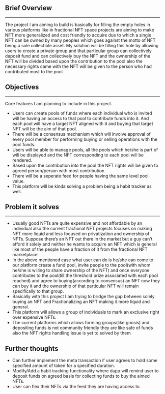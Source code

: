 ## Brief Overview

---

The project I am aiming to build is basically for filling the empty holes in various platforms like in fractional NFT space projects are aiming to make NFT more generalized and cost friendly to acquire due to which a single NFT can be owned by many peoples which goes against the motto of NFT being a sole collectible asset. My solution will be filling this hole by allowing users to create a private group and that particular group can collectively deposit fund and can collectively buy the NFT and the ownership of the NFT will be divided based upon the contribution to the pool also the necessary rights came with the NFT will be given to the person who had contributed most to the pool.

## Objectives

---

Core features I am planning to include in this project.

- Users can create pools of funds where each individual who is invited will be having an access to that pool to contribute funds into it. And each pool will have a target NFT aligned with it and buying that target NFT will be the aim of that pool.
- There will be a consensus mechanism which will involve approval of every pool member for performing buying or selling operations with the pool funds.
- Users will be able to manage pools, all the pools which he/she is part of will be displayed and the NFT corresponding to each pool will be rendered.
- Based upon the contribution into the pool the NFT rights will be given to agreed person/person with most contribution.
- There will be a seperate feed for people having the same level pool value.
- This platform will be kinda solving a problem being a habit tracker as well.

## Problem it solves

---

- Usually good NFTs are quite expensive and not affordable by an individual also the current fractional NFT projects focuses on making NFT more liquid and less focused on privatization and ownership of NFTs. Suppose there’s an NFT out there in the market but a guy can’t afford it solely and neither he wants to acquire an NFT which is general like most of the people have a fraction of it from the fractional NFT marketplace
- In the above mentioned case what user can do is he/she can come to our platform create a fund pool, invite people to the pool(with whom he/she is willing to share ownership of the NFT) and once everyone contributes to the pool(till the threshold prize associated with each pool reached) and agree to buying(according to consensus) an NFT now they can buy it and the ownership of that particular NFT will remain specifically to that group.
- Basically with this project I am trying to bridge the gap between solely buying an NFT and Fractionalizing an NFT making it more liquid and general.
- This platform will allows a group of individuals to mark an exclusive right over expensive NFTs.
- The current platforms which allows forming groups(like gnosis) and depositing funds is not community friendly they are like safe of funds also the NFT rights handling issue is yet to solved by them

## Further thoughts

- Can further implement the meta transaction if user agrees to hold some specified amount of token for a specified duration.
- Modify/Add a habit tracking functionality where dapp will remind user to deposit funds on agreed basis for collecting funds to buy the aimed NFTs.
- User can flex their NFTs via the feed they are having access to.